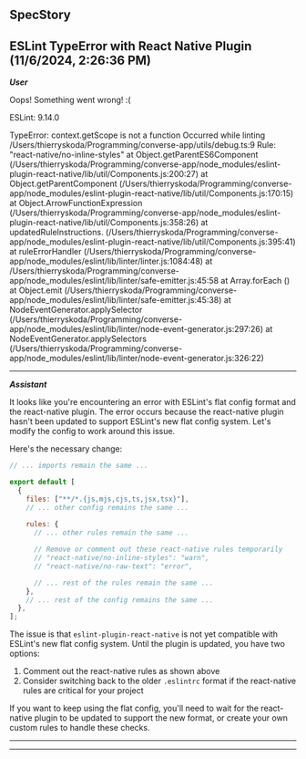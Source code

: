 ## SpecStory

## ESLint TypeError with React Native Plugin (11/6/2024, 2:26:36 PM)

_**User**_


Oops! Something went wrong! :(

ESLint: 9.14.0

TypeError: context.getScope is not a function
Occurred while linting /Users/thierryskoda/Programming/converse-app/utils/debug.ts:9
Rule: "react-native/no-inline-styles"
    at Object.getParentES6Component (/Users/thierryskoda/Programming/converse-app/node_modules/eslint-plugin-react-native/lib/util/Components.js:200:27)
    at Object.getParentComponent (/Users/thierryskoda/Programming/converse-app/node_modules/eslint-plugin-react-native/lib/util/Components.js:170:15)
    at Object.ArrowFunctionExpression (/Users/thierryskoda/Programming/converse-app/node_modules/eslint-plugin-react-native/lib/util/Components.js:358:26)
    at updatedRuleInstructions.<computed> (/Users/thierryskoda/Programming/converse-app/node_modules/eslint-plugin-react-native/lib/util/Components.js:395:41)
    at ruleErrorHandler (/Users/thierryskoda/Programming/converse-app/node_modules/eslint/lib/linter/linter.js:1084:48)
    at /Users/thierryskoda/Programming/converse-app/node_modules/eslint/lib/linter/safe-emitter.js:45:58
    at Array.forEach (<anonymous>)
    at Object.emit (/Users/thierryskoda/Programming/converse-app/node_modules/eslint/lib/linter/safe-emitter.js:45:38)
    at NodeEventGenerator.applySelector (/Users/thierryskoda/Programming/converse-app/node_modules/eslint/lib/linter/node-event-generator.js:297:26)
    at NodeEventGenerator.applySelectors (/Users/thierryskoda/Programming/converse-app/node_modules/eslint/lib/linter/node-event-generator.js:326:22)

---

_**Assistant**_

It looks like you're encountering an error with ESLint's flat config format and the react-native plugin. The error occurs because the react-native plugin hasn't been updated to support ESLint's new flat config system. Let's modify the config to work around this issue.

Here's the necessary change:

```javascript:eslint.config.mjs
// ... imports remain the same ...

export default [
  {
    files: ["**/*.{js,mjs,cjs,ts,jsx,tsx}"],
    // ... other config remains the same ...
    
    rules: {
      // ... other rules remain the same ...

      // Remove or comment out these react-native rules temporarily
      // "react-native/no-inline-styles": "warn",
      // "react-native/no-raw-text": "error",

      // ... rest of the rules remain the same ...
    },
    // ... rest of the config remains the same ...
  },
];
```

The issue is that `eslint-plugin-react-native` is not yet compatible with ESLint's new flat config system. Until the plugin is updated, you have two options:

1. Comment out the react-native rules as shown above
2. Consider switching back to the older `.eslintrc` format if the react-native rules are critical for your project

If you want to keep using the flat config, you'll need to wait for the react-native plugin to be updated to support the new format, or create your own custom rules to handle these checks.

---



---

